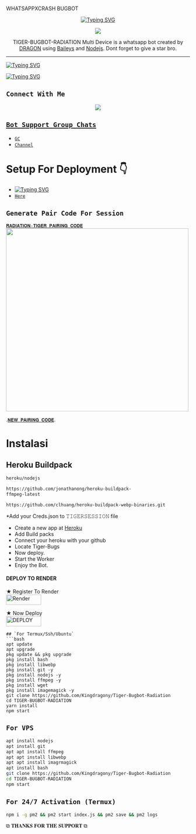  WHATSAPPXCRASH BUGBOT

<p align="center">
  <a href="https://git.io/typing-svg"><img src="https://readme-typing-svg.demolab.com?font=EB+Garamond&weight=800&size=28&duration=4000&pause=1000&random=false&width=435&lines=+𝐓𝐈𝐆𝐄𝐑+𝐑𝐀𝐃𝐈𝐎𝐀𝐂𝐓𝐈𝐕𝐄+𝐁𝐔𝐆𝐁𝐎𝐓⚡;WHATSAPP+CRASH+x+BUG+BOT;DEVELOPED+BY+𝙰𝚁𝙻𝙾+𝙳𝚁𝙰𝙶𝙾𝙽;FORK+AND+STAR MY REPO." alt="Typing SVG" /></a>
<p align="center">
<img src="https://telegra.ph/file/1335d3dde45b461134016.jpg"/>
</p>
<p align="center">
TIGER-BUGBOT-RADIATION Multi Device is a whatsapp bot created by <a href="https://github.com/kingdragony" target="_blank">DRAGON</a> using <a href="https://github.com/adiwajshing/Baileys" target="_blank">Baileys</a> and <a href="https://github.com/nodejs" target="_blank">Nodejs</a>. Dont forget to give a star bro.
</p>



------

[![Typing SVG](https://readme-typing-svg.herokuapp.com?font=Rockstar-ExtraBold&color=blue&lines=𝚃𝙸𝙶𝙴𝚁+𝙱𝚄𝙶𝙱𝙾𝚃+𝚆𝙰𝚂+𝙲𝚁𝙴𝙰𝚃𝙴𝙳+𝙱𝚈+𝙰𝔯𝔩𝔬𝔡𝔯𝔞𝔤𝔬𝔫)](https://git.io/typing-svg)

 [![Typing SVG](https://readme-typing-svg.herokuapp.com?font=Rockstar-ExtraBold&color=blue&lines=❖+❖+❖+❖+❖+❖)](https://git.io/typing-svg)

## ```Connect With Me```
<p align="center">
 <a href="https://chat.whatsapp.com/I5xIShFtrk43tfaWEmppNH"><img src="https://img.shields.io/badge/WhatsApp ?style=for-the-badge&logo=whatsapp&logoColor=white&link=https://chat.whatsapp.com/I5xIShFtrk43tfaWEmppNH" /><br>


## ```Bot Support Group Chats```

- [`GC`](https://chat.whatsapp.com/I5xIShFtrk43tfaWEmppNH)
- [`Channel`](https://whatsapp.com/channel/0029VaNPPwR30LKQk437x51Q)



# Setup For Deployment 👇

- [![Typing SVG](https://readme-typing-svg.herokuapp.com?font=Rockstar-ExtraBold&color=blue&lines=𝗣𝗟𝗘𝗔𝗦𝗘+𝗙𝗢𝗥𝗞+𝗔𝗡𝗗+𝗦𝗧𝗔𝗥+𝗥𝗘𝗣𝗢+⚡❤️)](https://git.io/typing-svg)
-  [`Here`](https://github.com/Kingdragony/Tiger-Bugbot-Radiation/fork)

## `Generate Pair Code For Session`

[`𝐑𝐀𝐃𝐈𝐀𝐓𝐈𝐎𝐍-𝐓𝐈𝐆𝐄𝐑 𝐏𝐀𝐈𝐑𝐈𝐍𝐆 𝐂𝐎𝐃𝐄`](https://radiator-codes-caf19f48b507.herokuapp.com/pair)
    <img src="https://i.ibb.co/HtT3vjm/goku-gif-3.gif" width="500">


.[`𝐍𝐄𝐖 𝐏𝐀𝐈𝐑𝐈𝐍𝐆 𝐂𝐎𝐃𝐄`](https://radiator-bugbot-0fca1b340aab.herokuapp.com/pair).

# Instalasi
## Heroku Buildpack
```bash
heroku/nodejs
```
```bash
https://github.com/jonathanong/heroku-buildpack-
ffmpeg-latest
```
```bash
https://github.com/clhuang/heroku-buildpack-webp-binaries.git


```
*Add your Creds.json to 𝚃𝙸𝙶𝙴𝚁𝚂𝙴𝚂𝚂𝙸𝙾𝙽 file
* Create a new app at [Heroku](heroku.com)
* Add Build packs
* Connect your heroku with your github
* Locate Tiger-Bugs
* Now deploy.
* Start the Worker
* Enjoy the Bot.

#### DEPLOY TO RENDER

 ★ Register To Render 
    <br>
<a href='https://dashboard.render.com/register' target="_blank"><img alt='Render' src='https://img.shields.io/badge/CREATE-h?color=black&style=for-the-badge&logo=render' width="96.35" height="28"/></a></p>

★ Now Deploy
    <br>
<a href='https://dashboard.render.com/select-repo?type=web' target="_blank"><img alt='DEPLOY' src='https://img.shields.io/badge/DEPLOY -h?color=black&style=for-the-badge&logo=render' width="96.35" height="28"/></a></p>


```
## `For Termux/Ssh/Ubuntu`
```bash
apt update
apt upgrade
pkg update && pkg upgrade
pkg install bash
pkg install libwebp
pkg install git -y
pkg install nodejs -y 
pkg install ffmpeg -y 
pkg install wget
pkg install imagemagick -y
git clone https://github.com/Kingdragony/Tiger-Bugbot-Radiation
cd TIGER-BUGBOT-RADIATION 
yarn install
npm start
```
## `For VPS`
```bash
apt install nodejs 
apt install git 
apt apt install ffmpeg 
apt apt install libwebp 
apt apt install imagrmagick
apt install bash
git clone https://github.com/Kingdragony/Tiger-Bugbot-Radiation 
cd TIGER-BUGBOT-RADIATION 
npm start
```
## `For 24/7 Activation (Termux)`
```bash
npm i -g pm2 && pm2 start index.js && pm2 save && pm2 logs
```

 ⧉ 𝐓𝐇𝐀𝐍𝐊𝐒 𝐅𝐎𝐑 𝐓𝐇𝐄 𝐒𝐔𝐏𝐏𝐎𝐑𝐓 ⧉
